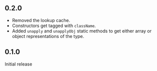 ## 0.2.0

* Removed the lookup cache.
* Constructors get tagged with `className`.
* Added `unapply` and `unapplyObj` static methods to get either array or object
representations of the type.

## 0.1.0

Initial release
